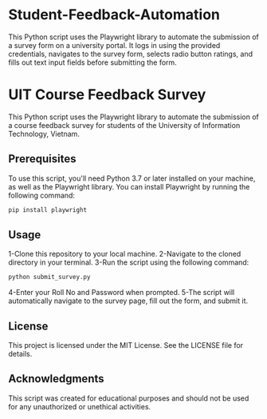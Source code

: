 # Student-Feedback-Automation
This Python script uses the Playwright library to automate the submission of a survey form on a university portal. It logs in using the provided credentials, navigates to the survey form, selects radio button ratings, and fills out text input fields before submitting the form.

# UIT Course Feedback Survey

This Python script uses the Playwright library to automate the submission of a course feedback survey for students of the University of Information Technology, Vietnam. 

## Prerequisites

To use this script, you'll need Python 3.7 or later installed on your machine, as well as the Playwright library. You can install Playwright by running the following command:

```bash
pip install playwright
```

## Usage

1-Clone this repository to your local machine.
2-Navigate to the cloned directory in your terminal.
3-Run the script using the following command:

```bash
python submit_survey.py
```

4-Enter your Roll No and Password when prompted.
5-The script will automatically navigate to the survey page, fill out the form, and submit it.

## License
This project is licensed under the MIT License. See the LICENSE file for details.

## Acknowledgments
This script was created for educational purposes and should not be used for any unauthorized or unethical activities.

